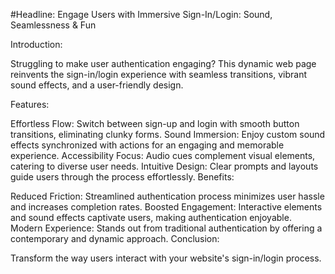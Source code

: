 #Headline: Engage Users with Immersive Sign-In/Login: Sound, Seamlessness & Fun

Introduction:

Struggling to make user authentication engaging? This dynamic web page reinvents the sign-in/login experience with seamless transitions, vibrant sound effects, and a user-friendly design.

Features:

Effortless Flow: Switch between sign-up and login with smooth button transitions, eliminating clunky forms.
Sound Immersion: Enjoy custom sound effects synchronized with actions for an engaging and memorable experience.
Accessibility Focus: Audio cues complement visual elements, catering to diverse user needs.
Intuitive Design: Clear prompts and layouts guide users through the process effortlessly.
Benefits:

Reduced Friction: Streamlined authentication process minimizes user hassle and increases completion rates.
Boosted Engagement: Interactive elements and sound effects captivate users, making authentication enjoyable.
Modern Experience: Stands out from traditional authentication by offering a contemporary and dynamic approach.
Conclusion:

Transform the way users interact with your website's sign-in/login process.
